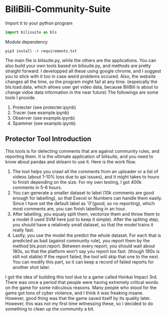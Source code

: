 # BiliBili-Community-Suite

Import it to your python program
```python
import bilisuite as bls
```

Module dependency
```shell
pip3 install -r requirements.txt
```

The main file is bilisuite.py, while the others are the applications. You can also build your own tools based on bilisuite.py, and methods are pretty straight forward. I developped all these using google chrome, and I suggest you to stick with it too in case weird problems occured. Also, the website changes all the time, so the program might fail at any time. (espeically the bls.load.data, which allows user get video data, because BiliBili is about to change vidoe data information in the near future) The followings are some tools I provide.

1. Protecter (see protecter.ipynb)
2. Tracer (see example.ipynb)
3. Observer (see example.ipynb)
4. Spammer (see example.ipynb)

## Protector Tool Introduction

This tools is for detecting comments that are against community rules, and reporting them. It is the ultimate application of bilisuite, and you need to know about pandas and sklearn to use it. Here is the work flow.

1. The tool helps you crawl all the comments from an uploader or a list of videos (about 1-10% loss due to api issues), and it might takes to hours to finish depending on the size. For my own testing, I got 400k comments in 5-6 hours.
2. You can generate a smaller dataset to label (10k comments are good enough for labelling), so that Execel or Numbers can handle them easily. Since I have set the default label as '0'(good, so no reporting), which most comments are, you can finish labelling in an hour. 
3. After labelling, you equaly split them, vectorize them and throw them to a model (I used SVM here just to keep it simple). After the spliting step, you should have a relatively small dataset, so that the model trains it really fast.
4. Lastly, you use the model the predict the whole dataset. For each that is predicted as bad (against community rule), you report them by the method bls.post.report. Between every report, you should wait about 180s, so that the platform won't say you report too fast. (though 180s is still not stable) If the report failed, the tool will skip that one to the next. You can modify this part, so it can keep a record of failed reports for another shot later.

I got the idea of building this tool due to a game called Honkai Impact 3rd. There was once a period that people were having extremely critical words on the game for some ridiculous reasons. Many people who stood for the game got tons of cyber violence, and I think it was freaking insane. However, good thing was that the game saved itself by its quality later. However, this was not my first time witnessing these, so I decided to do something to clean up the community a bit.
